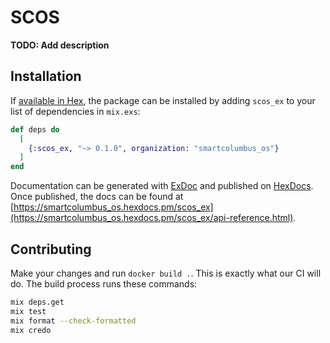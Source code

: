 # SCOS

**TODO: Add description**

## Installation

If [available in Hex](https://hex.pm/docs/publish), the package can be installed
by adding `scos_ex` to your list of dependencies in `mix.exs`:

```elixir
def deps do
  [
    {:scos_ex, "~> 0.1.0", organization: "smartcolumbus_os"}
  ]
end
```

Documentation can be generated with [ExDoc](https://github.com/elixir-lang/ex_doc)
and published on [HexDocs](https://hexdocs.pm). Once published, the docs can
be found at [https://smartcolumbus_os.hexdocs.pm/scos_ex](https://smartcolumbus_os.hexdocs.pm/scos_ex/api-reference.html).

## Contributing

Make your changes and run `docker build .`. This is exactly what our CI will do. The build process runs these commands:

```bash
mix deps.get
mix test
mix format --check-formatted
mix credo
```
